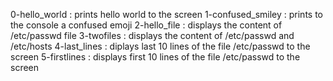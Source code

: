 0-hello_world : prints hello world to the screen
1-confused_smiley : prints to the console a confused emoji
2-hello_file : displays the content of /etc/passwd file
3-twofiles : displays the content of /etc/passwd and /etc/hosts
4-last_lines : diplays last 10 lines of the file /etc/passwd to the screen
5-firstlines : displays first 10 lines of the file /etc/passwd to the screen
